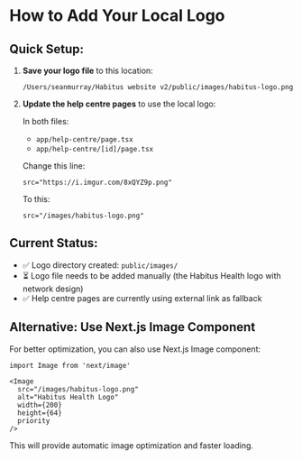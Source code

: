 # How to Add Your Local Logo

## Quick Setup:

1. **Save your logo file** to this location:
   ```
   /Users/seanmurray/Habitus website v2/public/images/habitus-logo.png
   ```

2. **Update the help centre pages** to use the local logo:

   In both files:
   - `app/help-centre/page.tsx`
   - `app/help-centre/[id]/page.tsx`

   Change this line:
   ```tsx
   src="https://i.imgur.com/8xQYZ9p.png"
   ```

   To this:
   ```tsx
   src="/images/habitus-logo.png"
   ```

## Current Status:
- ✅ Logo directory created: `public/images/`
- ⏳ Logo file needs to be added manually (the Habitus Health logo with network design)
- ✅ Help centre pages are currently using external link as fallback

## Alternative: Use Next.js Image Component

For better optimization, you can also use Next.js Image component:

```tsx
import Image from 'next/image'

<Image
  src="/images/habitus-logo.png"
  alt="Habitus Health Logo"
  width={200}
  height={64}
  priority
/>
```

This will provide automatic image optimization and faster loading.
